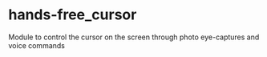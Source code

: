 # hands-free_cursor
Module to control the cursor on the screen through photo eye-captures and voice commands
